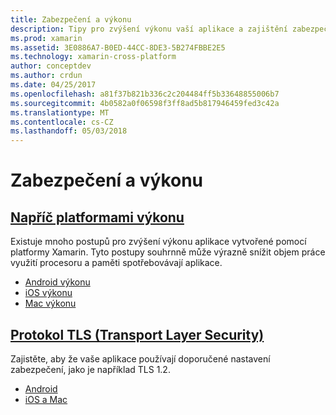```yaml
---
title: Zabezpečení a výkonu
description: Tipy pro zvýšení výkonu vaší aplikace a zajištění zabezpečené komunikace.
ms.prod: xamarin
ms.assetid: 3E0886A7-B0ED-44CC-8DE3-5B274FBBE2E5
ms.technology: xamarin-cross-platform
author: conceptdev
ms.author: crdun
ms.date: 04/25/2017
ms.openlocfilehash: a81f37b821b336c2c204484ff5b33648855006b7
ms.sourcegitcommit: 4b0582a0f06598f3ff8ad5b817946459fed3c42a
ms.translationtype: MT
ms.contentlocale: cs-CZ
ms.lasthandoff: 05/03/2018
---
```

# <a name="performance-and-security"></a>Zabezpečení a výkonu

## <a name="cross-platform-performancememory-perf-best-practicesmd"></a>[Napříč platformami výkonu](memory-perf-best-practices.md)

Existuje mnoho postupů pro zvýšení výkonu aplikace vytvořené pomocí platformy Xamarin. Tyto postupy souhrnně může výrazně snížit objem práce využití procesoru a paměti spotřebovávají aplikace.

- [Android výkonu](~/android/deploy-test/performance.md?context=xamarin/cross-platform)
- [iOS výkonu](~/ios/deploy-test/performance.md?context=xamarin/cross-platform)
- [Mac výkonu](~/mac/deploy-test/performance.md?context=xamarin/cross-platform)

## <a name="transport-layer-security-tlscross-platformapp-fundamentalstransport-layer-securitymd"></a>[Protokol TLS (Transport Layer Security)](~/cross-platform/app-fundamentals/transport-layer-security.md)

Zajistěte, aby že vaše aplikace používají doporučené nastavení zabezpečení, jako je například TLS 1.2.

- [Android](~/android/app-fundamentals/http-stack.md?context=xamarin/cross-platform)
- [iOS a Mac](~/cross-platform/macios/http-stack.md?context=xamarin/cross-platform)